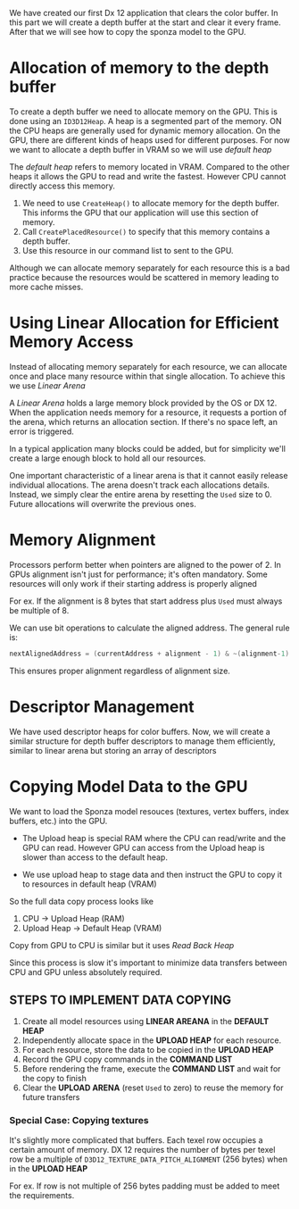 We have created our first Dx 12 application that clears the color buffer. In this part we will create a depth buffer at the start and clear it every frame. After that we will see how to copy the sponza model to the GPU. 

# Allocation of memory to the depth buffer

To create a depth buffer we need to allocate memory on the GPU. This is done using an `ID3D12Heap`. A heap is a segmented part of the memory. ON the CPU heaps are generally used for dynamic memory allocation. On the GPU, there are different kinds of heaps used for different purposes. For now we want to allocate a depth buffer in VRAM so we will use *default heap*

The *default heap* refers to memory located in VRAM. Compared to the other heaps it allows the GPU to read and write the fastest. However CPU cannot directly access this memory. 
1. We need to use `CreateHeap()` to allocate memory for the depth buffer. This informs the GPU that our application will use this section of memory. 
2. Call `CreatePlacedResource()` to specify that this memory contains a depth buffer. 
3. Use this resource in our command list to sent to the GPU. 

Although we can allocate memory separately for each resource this is a bad practice because the resources would be scattered in memory leading to more cache misses.  

# Using Linear Allocation for Efficient Memory Access

Instead of allocating memory separately for each resource, we can allocate once and place many resource within that single allocation. To achieve this we use *Linear Arena*

A *Linear Arena* holds a large memory block provided by the OS or DX 12. When the application needs memory for a resource, it requests a portion of the arena, which returns an allocation section. If there's no space left, an error is triggered.  

In a typical application many blocks could be added, but for simplicity we'll create a large enough block to hold all our resources. 

One important characteristic of a linear arena is that it cannot easily release individual allocations. The arena doesn't track each allocations details. Instead, we simply clear the entire arena by resetting the `Used` size to 0. Future allocations will overwrite the previous ones.

# Memory Alignment

Processors perform better when pointers are aligned to the power of 2. In GPUs alignment isn't just for performance; it's often mandatory. Some resources will only work if their starting address is properly aligned

For ex. If the alignment is 8 bytes that start address plus `Used` must always be multiple of 8.

We can use bit operations to calculate the aligned address. The general rule is:

``` c
nextAlignedAddress = (currentAddress + alignment - 1) & ~(alignment-1)
```

This ensures proper alignment regardless of alignment size. 

# Descriptor Management

We have used descriptor heaps for color buffers. Now, we will create a similar structure for depth buffer descriptors to manage them efficiently, similar to linear arena but storing an array of descriptors

# Copying Model Data to the GPU
We want to load the Sponza model resouces (textures, vertex buffers, index buffers, etc.) into the GPU. 

- The Upload heap is special RAM where the CPU can read/write and the GPU can read. However GPU can access from the Upload heap is slower than access to the default heap. 

- We use upload heap to stage data and then instruct the GPU to copy it to resources in default heap (VRAM) 

So the full data copy process looks like
1. CPU -> Upload Heap (RAM)
2. Upload Heap -> Default Heap (VRAM)

Copy from GPU to CPU is similar but it uses *Read Back Heap*

Since this process is slow it's important to minimize data transfers between CPU and GPU unless absolutely required. 

## STEPS TO IMPLEMENT DATA COPYING

1. Create all model resources using __LINEAR AREANA__ in the __DEFAULT HEAP__
2. Independently allocate space in the __UPLOAD HEAP__ for each resource.
3. For each resource, store the data to be copied in the __UPLOAD HEAP__ 
4. Record the GPU copy commands in the __COMMAND LIST__ 
5. Before rendering the frame, execute the __COMMAND LIST__ and wait for the copy to finish
6. Clear the __UPLOAD ARENA__ (reset `Used` to zero) to reuse the memory for future transfers  

### Special Case: Copying textures

It's slightly more complicated that buffers. Each texel row occupies a certain amount of memory. DX 12 requires the number of bytes per texel row be a multiple of `D3D12_TEXTURE_DATA_PITCH_ALIGNMENT` (256 bytes) when in the __UPLOAD HEAP__

For ex. If row is not multiple of 256 bytes padding must be added to meet the requirements.
